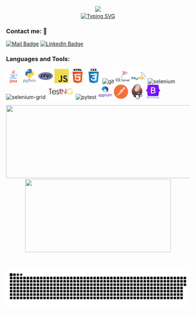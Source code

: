 <div align="center">
       <img  src="https://media.giphy.com/media/fkZukR450RQ1qnGaq9/giphy.gif?cid=ecf05e47yu5g52lukd2hj7kacixs824gd0vr1cvy1w4tmaws&ep=v1_gifs_related&rid=giphy.gif&ct=s" width="300"/>
</div>

<div align="center">
       <a href="https://git.io/typing-svg"><img src="https://readme-typing-svg.demolab.com?font=Fira+Code&weight=900&size=40&duration=3000&pause=1000&color=00F730&center=true&vCenter=true&width=600&height=73&lines=Hi%2C+I'm+Nhan+Tran;You+can+call+me+Brown;I'm+from+Vietnam" alt="Typing SVG" /></a>
</div>


   
### Contact me: 📡              
[![Mail Badge](https://img.shields.io/badge/Gmail-D14836?style=for-the-badge&logo=gmail&logoColor=white)](mailto:thanhnhantran002@gmail.com)              [![LinkedIn Badge](https://img.shields.io/badge/LinkedIn-blue?logo=linkedin&logoColor=white&style=for-the-badge)](https://www.linkedin.com/in/trthnhan)

### Languages and Tools:
<p align="left">
	<img src="https://raw.githubusercontent.com/devicons/devicon/master/icons/java/java-original-wordmark.svg" alt="java" width="40" height="40">
	<img src="https://raw.githubusercontent.com/devicons/devicon/master/icons/python/python-original-wordmark.svg" alt="python" width="40" height="40">
	<img src="https://raw.githubusercontent.com/devicons/devicon/master/icons/php/php-original.svg" alt="php" width="40" height="40">
	<img src="https://raw.githubusercontent.com/devicons/devicon/master/icons/javascript/javascript-original.svg" alt="javascript" width="40" height="40">
	<img src="https://raw.githubusercontent.com/devicons/devicon/master/icons/html5/html5-original-wordmark.svg" alt="html5" width="40" height="40">
	<img src="https://raw.githubusercontent.com/devicons/devicon/master/icons/css3/css3-original-wordmark.svg" alt="css3" width="40" height="40">
	<img src="https://www.vectorlogo.zone/logos/git-scm/git-scm-icon.svg" alt="git" width="40" height="40">
	<img src="https://raw.githubusercontent.com/devicons/devicon/master/icons/microsoftsqlserver/microsoftsqlserver-original-wordmark.svg" alt="sql-server" width="40" height="40">
	<img src="https://raw.githubusercontent.com/devicons/devicon/master/icons/mysql/mysql-original-wordmark.svg" alt="mysql-server" width="40" height="40">
	<img src="https://raw.githubusercontent.com/gilbarbara/logos/main/logos/selenium.svg" alt="selenium" width="40" height="40">
	<img src="https://impalaintech.com/wp-content/uploads/2023/02/Selenium-Grid.svg" alt="selenium-grid" width="40" height="40">
	<img src="assets/testng.png" alt="selenium-grid" height="40">
	<img src="https://upload.wikimedia.org/wikipedia/commons/b/ba/Pytest_logo.svg" alt="pytest" width="40" height="40">
	<img src="assets/appium.png" alt="appium" width="40" height="40">
	<img src="https://raw.githubusercontent.com/devicons/devicon/master/icons/postman/postman-original.svg" alt="postman" width="40" height="40">
	<img src="https://raw.githubusercontent.com/devicons/devicon/master/icons/jenkins/jenkins-original.svg" alt="jenkins" width="40" height="40">
	<img src="https://raw.githubusercontent.com/devicons/devicon/master/icons/bootstrap/bootstrap-original-wordmark.svg" alt="bootstrap" width="40" height="40">
</p>

<p align="center">
  <img width="600" height="200" src="https://github-readme-stats.vercel.app/api?username=tranthanhnhan2604&show_icons=true&theme=vision-friendly-dark">
  <img width="400" height="200" src="https://github-readme-stats.vercel.app/api/top-langs/?username=tranthanhnhan2604&size_weight=0.0005&count_weight=0.3&layout=compact&theme=vision-friendly-dark">
</p>

<div id="header" align="center">
  <img src="https://komarev.com/ghpvc/?username=tranthanhnhan2604&style=for-the-badge&color=orange" alt=""/>
</div>

<p align="center">
 <img width="1000" src="assets/github-snake.svg" alt="snake"/>
</p>
